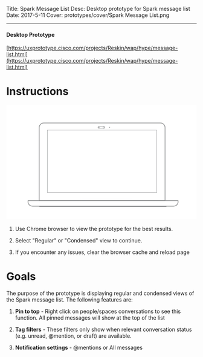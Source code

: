 Title: Spark Message List
Desc: Desktop prototype for Spark message list
Date: 2017-5-11
Cover: prototypes/cover/Spark Message List.png

---

#### Desktop Prototype

[https://uxprototype.cisco.com/projects/Reskin/wap/hype/message-list.html](https://uxprototype.cisco.com/projects/Reskin/wap/hype/message-list.html)


# Instructions 
![Desktop](../../../img_data/prototypes/Desktop-2x.png)

1) Use Chrome browser to view the prototype for the best results.

2) Select "Regular" or "Condensed" view to continue.

3) If you encounter any issues, clear the  browser cache and reload page

# Goals	
The purpose of the prototype is displaying regular and condensed views of the Spark message list. The following features are:

1) **Pin to top** - Right click on people/spaces conversations to see this function. All pinned messages will show at the top of the list

2) **Tag filters** - These filters only show when relevant conversation status (e.g. unread, @mention, or draft) are available. 

3) **Notification settings** - @mentions or All messages


